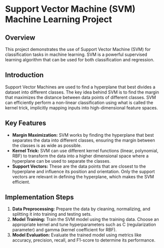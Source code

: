 # Support Vector Machine (SVM) Machine Learning Project

## Overview
This project demonstrates the use of Support Vector Machine (SVM) for classification tasks in machine learning. SVM is a powerful supervised learning algorithm that can be used for both classification and regression. 

## Introduction
Support Vector Machines are used to find a hyperplane that best divides a dataset into different classes. The key idea behind SVM is to find the margin that maximizes the distance between data points of different classes. SVM can efficiently perform a non-linear classification using what is called the kernel trick, implicitly mapping inputs into high-dimensional feature spaces.

## Key Features
- **Margin Maximization:** SVM works by finding the hyperplane that best separates the data into different classes, ensuring the margin between the classes is as wide as possible.
- **Kernel Trick:** SVM can use different kernel functions (linear, polynomial, RBF) to transform the data into a higher dimensional space where a hyperplane can be used to separate the classes.
- **Support Vectors:** These are the data points that are closest to the hyperplane and influence its position and orientation. Only the support vectors are relevant in defining the hyperplane, which makes the SVM efficient.

## Implementation Steps
1. **Data Preprocessing:** Prepare the data by cleaning, normalizing, and splitting it into training and testing sets.
2. **Model Training:** Train the SVM model using the training data. Choose an appropriate kernel and tune hyperparameters such as C (regularization parameter) and gamma (kernel coefficient for RBF).
3. **Model Evaluation:** Evaluate the trained model using metrics like accuracy, precision, recall, and F1-score to determine its performance.

